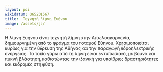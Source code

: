 ```yaml
---
layout: poi
wikidatum: Q65231567
title:  Τεχνητή Λίμνη Ευήνου
image: /assets/js/
---
```


Η λίμνη Ευήνου είναι τεχνητή λίμνη στην Αιτωλοακαρνανία, δημιουργημένη από το φράγμα του ποταμού Εύηνου. Χρησιμοποιείται κυρίως για την ύδρευση της Αθήνας και την παραγωγή υδροηλεκτρικής ενέργειας. Το τοπίο γύρω από τη λίμνη είναι εντυπωσιακό, με βουνά και πυκνή βλάστηση, καθιστώντας την ιδανική για υπαίθριες δραστηριότητες και εκδρομές στη φύση.  
